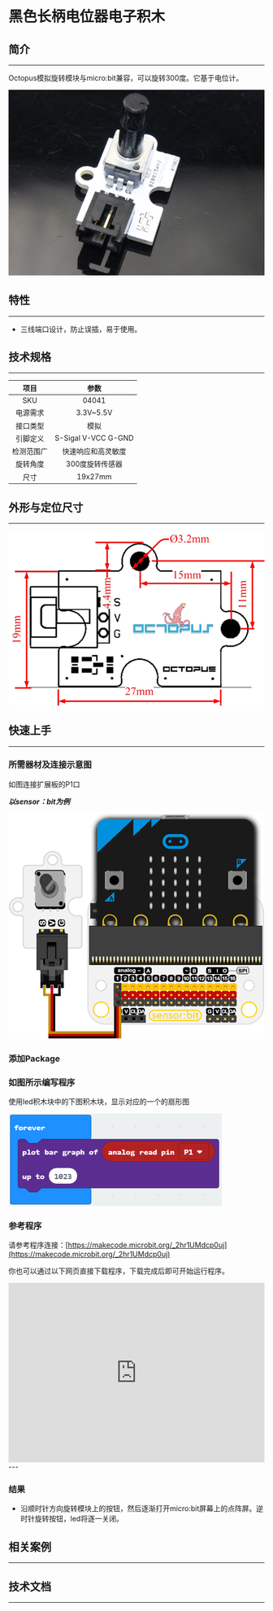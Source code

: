 # 黑色长柄电位器电子积木

## 简介
---
Octopus模拟旋转模块与micro:bit兼容，可以旋转300度。它基于电位计。

 ![](./images/hkPYQxY.jpg)

## 特性
---
- 三线端口设计，防止误插，易于使用。
## 技术规格
---
项目 | 参数
:-: | :-: 
SKU|04041
电源需求|3.3V~5.5V
接口类型|模拟
引脚定义|S-Sigal V-VCC G-GND
检测范围广|快速响应和高灵敏度
旋转角度|300度旋转传感器
尺寸|19x27mm


## 外形与定位尺寸
---

 ![](./images/qj7G72X.jpg)

## 快速上手
---

### 所需器材及连接示意图
如图连接扩展板的P1口

***以sensor：bit为例***

 ![](./images/3Ltye1u.png)

### 添加Package

### 如图所示编写程序
使用led积木块中的下图积木块，显示对应的一个的扇形图

 ![](./images/Afb6xov.png)

### 参考程序
请参考程序连接：[https://makecode.microbit.org/_2hr1UMdcp0uj](https://makecode.microbit.org/_2hr1UMdcp0uj)

你也可以通过以下网页直接下载程序，下载完成后即可开始运行程序。

<div style="position:relative;height:0;padding-bottom:70%;overflow:hidden;"><iframe style="position:absolute;top:0;left:0;width:100%;height:100%;" src="https://makecode.microbit.org/#pub:_2hr1UMdcp0uj" frameborder="0" sandbox="allow-popups allow-forms allow-scripts allow-same-origin"></iframe></div>  
---

### 结果
- 沿顺时针方向旋转模块上的按钮，然后逐渐打开micro:bit屏幕上的点阵屏。逆时针旋转按钮，led将逐一关闭。

## 相关案例
---

## 技术文档
---
